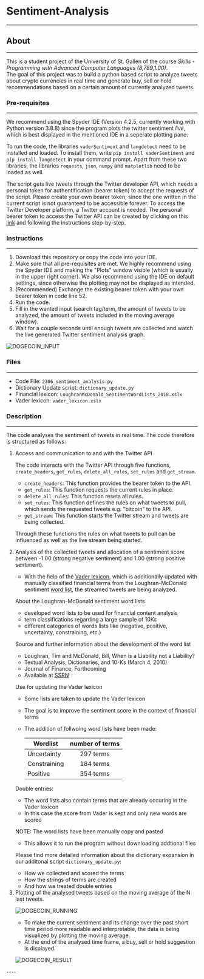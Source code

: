 # Sentiment-Analysis
----
## About
----
This is a student project of the University of St. Gallen of the course *Skills - Programming with Advanced Computer Languages (8,789,1.00)*.  
The goal of this project was to build a python based script to analyze tweets about crypto currencies in real time and generate buy, sell or hold recommendations 
based on a certain amount of currently analyzed tweets.

### Pre-requisites
----
We recommend using the Spyder IDE (Version 4.2.5, currently working with Python version 3.8.8) since the program plots the twitter sentiment *live*, which is
best displayed in the mentioned IDE in a seperate plotting pane.  

To run the code, the libraries `vaderSentiment` and `langdetect` need to be installed and loaded. To install them, write `pip install vaderSentiment` and `pip install langdetect` in your command prompt. Apart from these two libraries, the libraries `requests`, `json`, `numpy` and `matplotlib` need to be loaded as well.

The script gets live tweets through the Twitter developer API, which needs a personal token for authentification (bearer token) to accept the requests 
of the script. Please create your own bearer token, since the one written in the current script is not guaranteed to be accessible forever. To access the Twitter Developer platform, a Twitter account is needed. The personal bearer token to access the Twitter API can be created by clicking on 
this [link](https://developer.twitter.com/en) and following the instructions step-by-step.

### Instructions
----
1. Download this repository or copy the code into your IDE. 
2. Make sure that all pre-requisites are met. We highly recommend using the Spyder IDE and making the "Plots" window visible (which is usually in the upper
right corner). We also recommend using the IDE on default settings, since otherwise the plotting may not be displayed as intended.
3. (Recommended) Exchange the existing bearer token with your own bearer token in code line 52.
4. Run the code.
5. Fill in the wanted input (search tag/term, the amount of tweets to be analyzed, the amount of tweets included in the moving average window).
6. Wait for a couple seconds until enough tweets are collected and watch the live generated Twitter sentiment analysis graph.


![DOGECOIN_INPUT](https://user-images.githubusercontent.com/60882754/119737907-1a398280-be80-11eb-9f3b-ad795078d5b7.PNG)

### Files
----
- Code File: `2306_sentiment_analysis.py`
- Dictionary Update script: `dictionary_update.py`
- Financial lexicon: `LoughranMcDonald_SentimentWordLists_2018.xslx`
- Vader lexicon: `vader_lexicon.xslx`

### Description
----
The code analyses the sentiment of tweets in real time. The code therefore is structured as follows:
<ol>
   <li> Access and communication to and with the Twitter API </li>

   The code interacts with the Twitter API through five functions, `create_headers`, `get_rules`, `delete_all_rules`, `set_rules` and `get_stream`.

   - `create_headers`: This function provides the bearer token to the API.
   - `get_rules`: This function requests the current rules in place.
   - `delete_all_rules`: This function resets all rules.
   - `set_rules`: This function defines the rules on what tweets to pull, which sends the requested tweets e.g. "bitcoin" to the API.
   - `get_stream`: This function starts the Twitter stream and tweets are being collected.

   Through these functions the rules on what tweets to pull can be influenced as well as the live stream being started.

<li> Analysis of the collected tweets and allocation of a sentiment score between -1.00 (strong negative sentiment) and 1.00 (strong positive sentiment). </li>

   - With the help of the [Vader lexicon](https://github.com/cjhutto/vaderSentiment), which is additionally updated with manually classified financial terms from the Loughran-McDonald sentiment [word list](https://sraf.nd.edu/textual-analysis/resources/#Master%20Dictionary), the streamed tweets are being analyzed.

   About the Loughran-McDonald sentiment word lists
   - developed word lists to be used for financial content analysis
   - term classifications regarding a large sample of 10Ks
   - different categories of words lists like (negative, positive, uncertainty, constraining, etc.)

   Source and further information about the development of the word list
   - Loughran, Tim and McDonald, Bill, When is a Liability not a Liability?
   - Textual Analysis, Dictionaries, and 10-Ks (March 4, 2010)
   - Journal of Finance, Forthcoming
   - Available at [SSRN](https://ssrn.com/abstract=1331573)

   Use for updating the Vader lexicon
   - Some lists are taken to update the Vader lexicon
   - The goal is to improve the sentiment score in the context of financial terms
   - The addition of follwoing word lists have been made:

     | Wordlist      | number of terms|
     | ------------- |:--------------:|
     | Uncertainty   | 297 terms      |
     | Constraining  | 184 terms      |
     | Positive      | 354 terms      |

   Double entries:
   - The word lists also contain terms that are already occuring in the Vader lexicon
   - In this case the score from Vader is kept and only new words are scored

   NOTE: The word lists have been manually copy and pasted
   - This allows it to run the program without downloading addtional files

   Please find more detailed information about the dictionary expansion in our additonal script `dictionary_update.py`:
   - How we collected and scored the terms
   - How the strings of terms are created
   - And how we treated double entries

   <li> Plotting of the analysed tweets based on the moving average of the N last tweets. </li>

   ![DOGECOIN_RUNNING](https://user-images.githubusercontent.com/60882754/119736808-96cb6180-be7e-11eb-8c61-cc6085596b8e.PNG)

   - To make the current sentiment and its change over the past short time period more readable and interpretable, the data is being visualized by plotting the moving average.
   - At the end of the analysed time frame, a buy, sell or hold suggestion is displayed.

   ![DOGECOIN_RESULT](https://user-images.githubusercontent.com/60882754/119736840-a185f680-be7e-11eb-94f5-502844e16106.PNG)
</ol>
----
